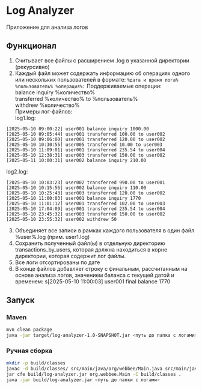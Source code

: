 # Log Analyzer
Приложение для анализа логов

## Функционал
1. Считывает все файлы с расширением .log в указанной директории (рекурсивно)
2. Каждый файл может содержать информацию об операциях одного или нескольких
пользователей в формате:
```%дата и время лога% %пользователь% %операция%:```
Поддерживаемые операции: \
balance inquiry %количество% \
transferred %количество% to %пользователь% \
withdrew %количество% \
Примеры лог-файлов: \
log1.log:
```
[2025-05-10 09:00:22] user001 balance inquiry 1000.00
[2025-05-10 09:05:44] user001 transferred 100.00 to user002
[2025-05-10 09:06:00] user001 transferred 120.00 to user002
[2025-05-10 10:30:55] user005 transferred 10.00 to user003
[2025-05-10 11:09:01] user001 transferred 235.54 to user004
[2025-05-10 12:38:31] user003 transferred 150.00 to user002
[2025-05-11 10:00:31] user002 balance inquiry 210.00
```
log2.log:
```
[2025-05-10 10:03:23] user002 transferred 990.00 to user001
[2025-05-10 10:15:56] user002 balance inquiry 110.00
[2025-05-10 10:25:43] user003 transferred 120.00 to user002
[2025-05-10 11:00:03] user001 balance inquiry 1770
[2025-05-10 11:01:12] user001 transferred 102.00 to user003
[2025-05-10 17:04:09] user001 transferred 235.54 to user004
[2025-05-10 23:45:32] user003 transferred 150.00 to user002
[2025-05-10 23:55:32] user002 withdrew 50
```
3. Объединяет все записи в рамках каждого пользователя в один файл %user%.log (прим. user1.log)
4. Сохранить полученный файл(ы) в отдельную директорию transactions_by_users, которая должна находиться в корне директории, которая содержит лог файлы.
5. Все логи отсортированы по дате
6. В конце файлов добавляет строку с финальным, рассчитанным на основе анализа логов, значением баланса с текущей датой и временем: s[2025-05-10 11:00:03] user001 final balance 1770

## Запуск
### Maven
```bash
mvn clean package
java -jar target/log-analyzer-1.0-SNAPSHOT.jar <путь до папка с логами>
```
### Ручная сборка
```bash
mkdir -p build/classes
javac -d build/classes/ src/main/java/org/webbee/Main.java src/main/java/org/webbee/models/*.java src/main/java/org/webbee/services/*.java
jar cfe build/log-analyzer.jar org.webbee.Main -C build/classes .
java -jar build/log-analyzer.jar <путь до папки с логами>
```


